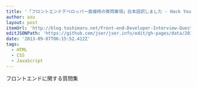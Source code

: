 ```yaml
---
title: '「フロントエンドデベロッパー面接時の質問事項」日本語訳しました - Hack Your Design!'
author: azu
layout: post
itemUrl: 'http://blog.toshimaru.net/Front-end-Developer-Interview-Questions-Japanese/'
editJSONPath: 'https://github.com/jser/jser.info/edit/gh-pages/data/2013/09/index.json'
date: '2013-09-07T06:15:52.412Z'
tags:
  - HTML
  - CSS
  - JavaScript
---
```

フロントエンドに関する質問集
